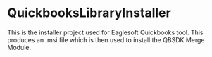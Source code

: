 QuickbooksLibraryInstaller
==========================

This is the installer project used for Eaglesoft Quickbooks tool. This produces an .msi file which is then used to install the QBSDK Merge Module.